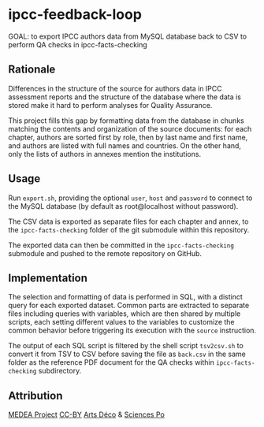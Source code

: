 ipcc-feedback-loop
==================

GOAL: to export IPCC authors data from MySQL database
back to CSV to perform QA checks in ipcc-facts-checking

## Rationale

Differences in the structure of the source for authors data
in IPCC assessment reports and the structure of the database
where the data is stored make it hard to perform analyses for
Quality Assurance.

This project fills this gap by formatting data from the database
in chunks matching the contents and organization of the source
documents: for each chapter, authors are sorted first by role,
then by last name and first name, and authors are listed with
full names and countries. On the other hand, only the lists of
authors in annexes mention the institutions.

## Usage

Run `export.sh`, providing the optional `user`, `host` and `password`
to connect to the MySQL database (by default as root@localhost without
password).

The CSV data is exported as separate files for each chapter and annex,
to the `ipcc-facts-checking` folder of the git submodule within this
repository.

The exported data can then be committed in the `ipcc-facts-checking`
submodule and pushed to the remote repository on GitHub.

## Implementation

The selection and formatting of data is performed in SQL, with a
distinct query for each exported dataset. Common parts are extracted
to separate files including queries with variables, which are then
shared by multiple scripts, each setting different values to the
variables to customize the common behavior before triggering its
execution with the `source` instruction.

The output of each SQL script is filtered by the shell script
`tsv2csv.sh` to convert it from TSV to CSV before saving the file
as `back.csv` in the same folder as the reference PDF document
for the QA checks within `ipcc-facts-checking` subdirectory.

## Attribution

[MEDEA Project][MEDEA]
[CC-BY][] [Arts Déco][Arts Deco] & [Sciences Po][Medialab]

[MEDEA]: http://www.projetmedea.fr/
[CC-BY]: https://creativecommons.org/licenses/by/4.0/
         "Creative Commons Attribution 4.0 International"
[Arts Deco]: http://www.ensad.fr/en
             "École Nationale Supérieure des Arts Décoratifs"
[Medialab]: http://www.medialab.sciences-po.fr/
               "Sciences Po Médialab"
